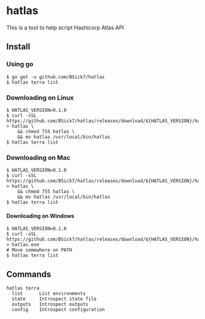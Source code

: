 # hatlas

This is a tool to help script Hashicorp Atlas API

## Install

### Using go

```
$ go get -u github.com/BSick7/hatlas
$ hatlas terra list
```

### Downloading on Linux

```
$ HATLAS_VERSION=0.1.0
$ curl -sSL https://github.com/BSick7/hatlas/releases/download/${HATLAS_VERSION}/hatlas_linux_amd64 > hatlas \
    && chmod 755 hatlas \
    && mv hatlas /usr/local/bin/hatlas
$ hatlas terra list
```

### Downloading on Mac

```
$ HATLAS_VERSION=0.1.0
$ curl -sSL https://github.com/BSick7/hatlas/releases/download/${HATLAS_VERSION}/hatlas_darwin_amd64 > hatlas \
    && chmod 755 hatlas \
    && mv hatlas /usr/local/bin/hatlas
$ hatlas terra list
```

#### Downloading on Windows 

```
$ HATLAS_VERSION=0.1.0
$ curl -sSL https://github.com/BSick7/hatlas/releases/download/${HATLAS_VERSION}/hatlas_windows_amd64.exe > hatlas.exe
# Move somewhere on PATH
$ hatlas terra list
```

## Commands

```
hatlas terra
  list      List environments
  state     Introspect state file
  outputs   Introspect outputs
  config    Introspect configuration
```
